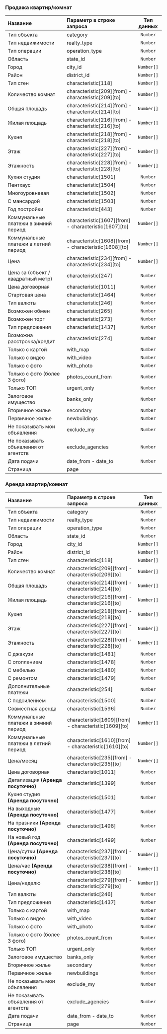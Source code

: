 ### Продажа квартир/комнат

<table>
<thead>
<tr>
<th style="text-align:left;">Название</th>
<th style="text-align:left;">Параметр в строке запроса</th>
<th style="text-align:center;">Тип данных</th>
</tr>
</thead>
<tbody>
<tr>
<td style="text-align:left;">Тип объекта</td>
<td style="text-align:left;">category</td>
<td style="text-align:center;"><code>Number</code></td>
</tr>
<tr>
<td style="text-align:left;">Тип недвижимости</td>
<td style="text-align:left;">realty_type</td>
<td style="text-align:center;"><code>Number</code></td>
</tr>
<tr>
<td style="text-align:left;">Тип операции</td>
<td style="text-align:left;">operation_type</td>
<td style="text-align:center;"><code>Number</code></td>
</tr>
<tr>
<td style="text-align:left;">Область</td>
<td style="text-align:left;">state_id</td>
<td style="text-align:center;"><code>Number</code></td>
</tr>
<tr>
<td style="text-align:left;">Город</td>
<td style="text-align:left;">city_id</td>
<td style="text-align:center;"><code>Number[]</code></td>
</tr>
<tr>
<td style="text-align:left;">Район</td>
<td style="text-align:left;">district_id</td>
<td style="text-align:center;"><code>Number[]</code></td>
</tr>
<tr>
<td style="text-align:left;">Тип стен</td>
<td style="text-align:left;">characteristic[118]</td>
<td style="text-align:center;"><code>Number[]</code></td>
</tr>
<tr>
<td style="text-align:left;">Количество комнат</td>
<td style="text-align:left;">characteristic[209][from] - characteristic[209][to]</td>
<td style="text-align:center;"><code>Number[]</code></td>
</tr>
<tr>
<td style="text-align:left;">Общая площадь</td>
<td style="text-align:left;">characteristic[214][from] - characteristic[214][to]</td>
<td style="text-align:center;"><code>Number[]</code></td>
</tr>
<tr>
<td style="text-align:left;">Жилая площадь</td>
<td style="text-align:left;">characteristic[216][from] - characteristic[216][to]</td>
<td style="text-align:center;"><code>Number[]</code></td>
</tr>
<tr>
<td style="text-align:left;">Кухня</td>
<td style="text-align:left;">characteristic[218][from] - characteristic[218][to]</td>
<td style="text-align:center;"><code>Number[]</code></td>
</tr>
<tr>
<td style="text-align:left;">Этаж</td>
<td style="text-align:left;">characteristic[227][from] - characteristic[227][to]</td>
<td style="text-align:center;"><code>Number[]</code></td>
</tr>
<tr>
<td style="text-align:left;">Этажность</td>
<td style="text-align:left;">characteristic[228][from] - characteristic[228][to]</td>
<td style="text-align:center;"><code>Number[]</code></td>
</tr>
<tr>
<td style="text-align:left;">Кухня студия</td>
<td style="text-align:left;">characteristic[1501]</td>
<td style="text-align:center;"><code>Number</code></td>
</tr>
<tr>
<td style="text-align:left;">Пентхаус</td>
<td style="text-align:left;">characteristic[1504]</td>
<td style="text-align:center;"><code>Number</code></td>
</tr>
<tr>
<td style="text-align:left;">Многоуровневая</td>
<td style="text-align:left;">characteristic[1502]</td>
<td style="text-align:center;"><code>Number</code></td>
</tr>
<tr>
<td style="text-align:left;">С мансардой</td>
<td style="text-align:left;">characteristic[1503]</td>
<td style="text-align:center;"><code>Number</code></td>
</tr>
<tr>
<td style="text-align:left;">Год постройки</td>
<td style="text-align:left;">characteristic[443]</td>
<td style="text-align:center;"><code>Number</code></td>
</tr>
<tr>
<td style="text-align:left;">Коммунальные платежи в зимний период</td>
<td style="text-align:left;">characteristic[1607][from] - characteristic[1607][to]</td>
<td style="text-align:center;"><code>Number[]</code></td>
</tr>
<tr>
<td style="text-align:left;">Коммунальные платежи в летний период</td>
<td style="text-align:left;">characteristic[1608][from] - characteristic[1608][to]</td>
<td style="text-align:center;"><code>Number[]</code></td>
</tr>
<tr>
<td style="text-align:left;">Цена</td>
<td style="text-align:left;">characteristic[234][from] - characteristic[234][to]</td>
<td style="text-align:center;"><code>Number[]</code></td>
</tr>
<tr>
<td style="text-align:left;">Цена за (объект / квадратный метр)</td>
<td style="text-align:left;">characteristic[247]</td>
<td style="text-align:center;"><code>Number</code></td>
</tr>
<tr>
<td style="text-align:left;">Цена договорная</td>
<td style="text-align:left;">characteristic[1011]</td>
<td style="text-align:center;"><code>Number</code></td>
</tr>
<tr>
<td style="text-align:left;">Стартовая цена</td>
<td style="text-align:left;">characteristic[1464]</td>
<td style="text-align:center;"><code>Number</code></td>
</tr>
<tr>
<td style="text-align:left;">Тип валюты</td>
<td style="text-align:left;">characteristic[246]</td>
<td style="text-align:center;"><code>Number</code></td>
</tr>
<tr>
<td style="text-align:left;">Возможен обмен</td>
<td style="text-align:left;">characteristic[265]</td>
<td style="text-align:center;"><code>Number</code></td>
</tr>
<tr>
<td style="text-align:left;">Возможен торг</td>
<td style="text-align:left;">characteristic[273]</td>
<td style="text-align:center;"><code>Number</code></td>
</tr>
<tr>
<td style="text-align:left;">Тип предложения</td>
<td style="text-align:left;">characteristic[1437]</td>
<td style="text-align:center;"><code>Number</code></td>
</tr>
<tr>
<td style="text-align:left;">Возможна расстрочка/кредит</td>
<td style="text-align:left;">characteristic[274]</td>
<td style="text-align:center;"><code>Number</code></td>
</tr>
<tr>
<td style="text-align:left;">Только с картой</td>
<td style="text-align:left;">with_map</td>
<td style="text-align:center;"><code>Number</code></td>
</tr>
<tr>
<td style="text-align:left;">Только с видео</td>
<td style="text-align:left;">with_video</td>
<td style="text-align:center;"><code>Number</code></td>
</tr>
<tr>
<td style="text-align:left;">Только с фото</td>
<td style="text-align:left;">with_photo</td>
<td style="text-align:center;"><code>Number</code></td>
</tr>
<tr>
<td style="text-align:left;">Только с фото (более 3 фото)</td>
<td style="text-align:left;">photos_count_from</td>
<td style="text-align:center;"><code>Number</code></td>
</tr>
<tr>
<td style="text-align:left;">Только ТОП</td>
<td style="text-align:left;">urgent_only</td>
<td style="text-align:center;"><code>Number</code></td>
</tr>
<tr>
<td style="text-align:left;">Залоговое имущество</td>
<td style="text-align:left;">banks_only</td>
<td style="text-align:center;"><code>Number</code></td>
</tr>
<tr>
<td style="text-align:left;">Вторичное жилье</td>
<td style="text-align:left;">secondary</td>
<td style="text-align:center;"><code>Number</code></td>
</tr>
<tr>
<td style="text-align:left;">Первичное жилье</td>
<td style="text-align:left;">newbuildings</td>
<td style="text-align:center;"><code>Number</code></td>
</tr>
<tr>
<td style="text-align:left;">Не показывать мои объявления</td>
<td style="text-align:left;">exclude_my</td>
<td style="text-align:center;"><code>Number</code></td>
</tr>
<tr>
<td style="text-align:left;">Не показывать объявления от агентств</td>
<td style="text-align:left;">exclude_agencies</td>
<td style="text-align:center;"><code>Number</code></td>
</tr>
<tr>
<td style="text-align:left;">Дата подачи</td>
<td style="text-align:left;">date_from - date_to</td>
<td style="text-align:center;"><code>Number</code></td>
</tr>
<tr>
<td style="text-align:left;">Страница</td>
<td style="text-align:left;">page</td>
<td style="text-align:center;"></td>
</tr>
</tbody>
</table>
  
  
### Аренда квартир/комнат
<table>
<thead>
<tr>
<th style="text-align:left;">Название</th>
<th style="text-align:left;">Параметр в строке запроса</th>
<th style="text-align:center;">Тип данных</th>
</tr>
</thead>
<tbody>
<tr>
<td style="text-align:left;">Тип объекта</td>
<td style="text-align:left;">category</td>
<td style="text-align:center;"><code>Number</code></td>
</tr>
<tr>
<td style="text-align:left;">Тип недвижимости</td>
<td style="text-align:left;">realty_type</td>
<td style="text-align:center;"><code>Number</code></td>
</tr>
<tr>
<td style="text-align:left;">Тип операции</td>
<td style="text-align:left;">operation_type</td>
<td style="text-align:center;"><code>Number</code></td>
</tr>
<tr>
<td style="text-align:left;">Область</td>
<td style="text-align:left;">state_id</td>
<td style="text-align:center;"><code>Number</code></td>
</tr>
<tr>
<td style="text-align:left;">Город</td>
<td style="text-align:left;">city_id</td>
<td style="text-align:center;"><code>Number[]</code></td>
</tr>
<tr>
<td style="text-align:left;">Район</td>
<td style="text-align:left;">district_id</td>
<td style="text-align:center;"><code>Number[]</code></td>
</tr>
<tr>
<td style="text-align:left;">Тип стен</td>
<td style="text-align:left;">characteristic[118]</td>
<td style="text-align:center;"><code>Number[]</code></td>
</tr>
<tr>
<td style="text-align:left;">Количество комнат</td>
<td style="text-align:left;">characteristic[209][from] - characteristic[209][to]</td>
<td style="text-align:center;"><code>Number[]</code></td>
</tr>
<tr>
<td style="text-align:left;">Общая площадь</td>
<td style="text-align:left;">characteristic[214][from] - characteristic[214][to]</td>
<td style="text-align:center;"><code>Number[]</code></td>
</tr>
<tr>
<td style="text-align:left;">Жилая площадь</td>
<td style="text-align:left;">characteristic[216][from] - characteristic[216][to]</td>
<td style="text-align:center;"><code>Number[]</code></td>
</tr>
<tr>
<td style="text-align:left;">Кухня</td>
<td style="text-align:left;">characteristic[218][from] - characteristic[218][to]</td>
<td style="text-align:center;"><code>Number[]</code></td>
</tr>
<tr>
<td style="text-align:left;">Этаж</td>
<td style="text-align:left;">characteristic[227][from] - characteristic[227][to]</td>
<td style="text-align:center;"><code>Number[]</code></td>
</tr>
<tr>
<td style="text-align:left;">Этажность</td>
<td style="text-align:left;">characteristic[228][from] - characteristic[228][to]</td>
<td style="text-align:center;"><code>Number[]</code></td>
</tr>
<tr>
<td style="text-align:left;">С джакузи</td>
<td style="text-align:left;">characteristic[1481]</td>
<td style="text-align:center;"><code>Number</code></td>
</tr>
<tr>
<td style="text-align:left;">С отоплением</td>
<td style="text-align:left;">characteristic[1478]</td>
<td style="text-align:center;"><code>Number</code></td>
</tr>
<tr>
<td style="text-align:left;">С мебелью</td>
<td style="text-align:left;">characteristic[1480]</td>
<td style="text-align:center;"><code>Number</code></td>
</tr>
<tr>
<td style="text-align:left;">С ремонтом</td>
<td style="text-align:left;">characteristic[1479]</td>
<td style="text-align:center;"><code>Number</code></td>
</tr>
<tr>
<td style="text-align:left;">Дополнительные платежи</td>
<td style="text-align:left;">characteristic[254]</td>
<td style="text-align:center;"><code>Number</code></td>
</tr>
<tr>
<td style="text-align:left;">С подсилением</td>
<td style="text-align:left;">characteristic[1500]</td>
<td style="text-align:center;"><code>Number</code></td>
</tr>
<tr>
<td style="text-align:left;">Совместная аренда</td>
<td style="text-align:left;">characteristic[1596]</td>
<td style="text-align:center;"><code>Number</code></td>
</tr>
<tr>
<td style="text-align:left;">Коммунальные платежи в зимний период</td>
<td style="text-align:left;">characteristic[1609][from] - characteristic[1609][to]</td>
<td style="text-align:center;"><code>Number[]</code></td>
</tr>
<tr>
<td style="text-align:left;">Коммунальные платежи в летний период</td>
<td style="text-align:left;">characteristic[1610][from] - characteristic[1610][to]</td>
<td style="text-align:center;"><code>Number[]</code></td>
</tr>
<tr>
<td style="text-align:left;">Цена/месяц</td>
<td style="text-align:left;">characteristic[235][from] - characteristic[235][to]</td>
<td style="text-align:center;"><code>Number[]</code></td>
</tr>
<tr>
<td style="text-align:left;">Цена договорная</td>
<td style="text-align:left;">characteristic[1011]</td>
<td style="text-align:center;"><code>Number</code></td>
</tr>
<tr>
<td style="text-align:left;">Детализация <strong>(Аренда посуточно)</strong></td>
<td style="text-align:left;">characteristic[1399]</td>
<td style="text-align:center;"><code>Number</code></td>
</tr>
<tr>
<td style="text-align:left;">Кухня студия <strong>(Аренда посуточно)</strong></td>
<td style="text-align:left;">characteristic[1501]</td>
<td style="text-align:center;"><code>Number</code></td>
</tr>
<tr>
<td style="text-align:left;">На выходные <strong>(Аренда посуточно)</strong></td>
<td style="text-align:left;">characteristic[1477]</td>
<td style="text-align:center;"><code>Number</code></td>
</tr>
<tr>
<td style="text-align:left;">На празники <strong>(Аренда посуточно)</strong></td>
<td style="text-align:left;">characteristic[1498]</td>
<td style="text-align:center;"><code>Number</code></td>
</tr>
<tr>
<td style="text-align:left;">На новый год <strong>(Аренда посуточно)</strong></td>
<td style="text-align:left;">characteristic[1499]</td>
<td style="text-align:center;"><code>Number</code></td>
</tr>
<tr>
<td style="text-align:left;">Цена/сутки  <strong>(Аренда посуточно)</strong></td>
<td style="text-align:left;">characteristic[237][from] - characteristic[237][to]</td>
<td style="text-align:center;"><code>Number[]</code></td>
</tr>
<tr>
<td style="text-align:left;">Цена/час  <strong>(Аренда посуточно)</strong></td>
<td style="text-align:left;">characteristic[238][from] - characteristic[238][to]</td>
<td style="text-align:center;"><code>Number[]</code></td>
</tr>
<tr>
<td style="text-align:left;">Цена/неделю</td>
<td style="text-align:left;">characteristic[279][from] - characteristic[279][to]</td>
<td style="text-align:center;"><code>Number[]</code></td>
</tr>
<tr>
<td style="text-align:left;">Тип валюты</td>
<td style="text-align:left;">characteristic[246]</td>
<td style="text-align:center;"><code>Number</code></td>
</tr>
<tr>
<td style="text-align:left;">Тип предложения</td>
<td style="text-align:left;">characteristic[1437]</td>
<td style="text-align:center;"><code>Number</code></td>
</tr>
<tr>
<td style="text-align:left;">Только с картой</td>
<td style="text-align:left;">with_map</td>
<td style="text-align:center;"><code>Number</code></td>
</tr>
<tr>
<td style="text-align:left;">Только с видео</td>
<td style="text-align:left;">with_video</td>
<td style="text-align:center;"><code>Number</code></td>
</tr>
<tr>
<td style="text-align:left;">Только с фото</td>
<td style="text-align:left;">with_photo</td>
<td style="text-align:center;"><code>Number</code></td>
</tr>
<tr>
<td style="text-align:left;">Только с фото (более 3 фото)</td>
<td style="text-align:left;">photos_count_from</td>
<td style="text-align:center;"><code>Number</code></td>
</tr>
<tr>
<td style="text-align:left;">Только ТОП</td>
<td style="text-align:left;">urgent_only</td>
<td style="text-align:center;"><code>Number</code></td>
</tr>
<tr>
<td style="text-align:left;">Залоговое имущество</td>
<td style="text-align:left;">banks_only</td>
<td style="text-align:center;"><code>Number</code></td>
</tr>
<tr>
<td style="text-align:left;">Вторичное жилье</td>
<td style="text-align:left;">secondary</td>
<td style="text-align:center;"><code>Number</code></td>
</tr>
<tr>
<td style="text-align:left;">Первичное жилье</td>
<td style="text-align:left;">newbuildings</td>
<td style="text-align:center;"><code>Number</code></td>
</tr>
<tr>
<td style="text-align:left;">Не показывать мои объявления</td>
<td style="text-align:left;">exclude_my</td>
<td style="text-align:center;"><code>Number</code></td>
</tr>
<tr>
<td style="text-align:left;">Не показывать объявления от агентств</td>
<td style="text-align:left;">exclude_agencies</td>
<td style="text-align:center;"><code>Number</code></td>
</tr>
<tr>
<td style="text-align:left;">Дата подачи</td>
<td style="text-align:left;">date_from - date_to</td>
<td style="text-align:center;"><code>Number</code></td>
</tr>
<tr>
<td style="text-align:left;">Страница</td>
<td style="text-align:left;">page</td>
<td style="text-align:center;"><code>Number</code></td>
</tr>
</tbody>
</table></div>

